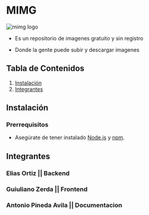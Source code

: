 # MIMG 

![mimg logo](ruta/a/tu/logo.png)

* Es un repositorio de imagenes gratuito y sin registro 

* Donde la gente puede subir y descargar imagenes 

## Tabla de Contenidos

1. [Instalación](#instalación)
1. [Integrantes](#integrantes)


## Instalación

### Prerrequisitos

* Asegúrate de tener instalado [Node.js](https://nodejs.org) y [npm](https://www.npmjs.com/).


## Integrantes

### Elias Ortiz || Backend

### Guiuliano Zerda || Frontend

### Antonio Pineda Avila || Documentacion
